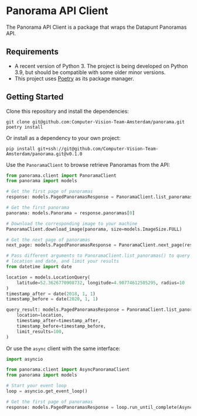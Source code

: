 # Panorama API Client

The Panorama API Client is a package that wraps the Datapunt Panoramas API.

## Requirements

- A recent version of Python 3. The project is being developed on Python 3.9, but should be compatible with some older minor versions.
- This project uses [Poetry](https://python-poetry.org/) as its package manager.

## Getting Started

Clone this repository and install the dependencies:

```shell
git clone git@github.com:Computer-Vision-Team-Amsterdam/panorama.git
poetry install
```

Or install as a dependency to your own project:

```shell
pip install git+ssh://git@github.com/Computer-Vision-Team-Amsterdam/panorama.git@v0.1.0
```

Use the `PanoramaClient` to browse retrieve Panoramas from the API:

```python
from panorama.client import PanoramaClient
from panorama import models

# Get the first page of panoramas
response: models.PagedPanoramasResponse = PanoramaClient.list_panoramas()

# Get the first panorama
panorama: models.Panorama = response.panoramas[0]

# Download the corresponding image to your machine
PanoramaClient.download_image(panorama, size=models.ImageSize.FULL)

# Get the next page of panoramas
next_page: models.PagedPanoramasResponse = PanoramaClient.next_page(response)

# Pass different arguments to PanoramaClient.list_panoramas() to query
# location and date, and limit your results
from datetime import date

location = models.LocationQuery(
    latitude=52.3626770908732, longitude=4.90774612505295, radius=10
)
timestamp_after = date(2018, 1, 1)
timestamp_before = date(2020, 1, 1)

query_result: models.PagedPanoramasResponse = PanoramaClient.list_panoramas(
    location=location,
    timestamp_after=timestamp_after,
    timestamp_before=timestamp_before,
    limit_results=100,
)
```

Or use the `async` client with the same interface:

```python
import asyncio

from panorama.client import AsyncPanoramaClient
from panorama import models

# Start your event loop
loop = asyncio.get_event_loop()

# Get the first page of panoramas
response: models.PagedPanoramasResponse = loop.run_until_complete(AsyncPanoramaClient.list_panoramas())

```
